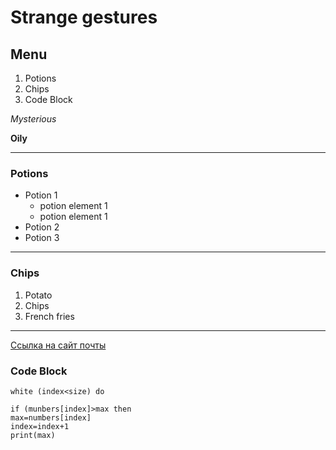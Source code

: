 # Strange gestures

## Menu

1. Potions
6. Chips
2. Code Block

*Mysterious*

**Oily**

---
### Potions
* Potion 1
    * potion element 1
    * potion element 1
* Potion 2
* Potion 3

---
### Chips
1. Potato
2. Chips
3. French fries

---
[Ссылка на сайт почты](Https://mail.ru)

### Code Block

```
white (index<size) do

if (munbers[index]>max then
max=numbers[index]
index=index+1
print(max)
```
